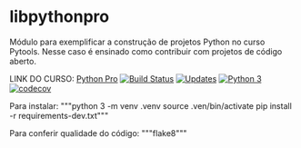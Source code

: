 # libpythonpro
Módulo para exemplificar a construção de projetos Python no curso Pytools.
Nesse caso é ensinado como contribuir com projetos de código aberto.




LINK DO CURSO: [Python Pro](https://pythonpro.com.br/)
[![Build Status](https://travis-ci.com/wartrax13/libpythonpro.svg?branch=main)](https://travis-ci.com/wartrax13/libpythonpro)
[![Updates](https://pyup.io/repos/github/wartrax13/libpythonpro/shield.svg)](https://pyup.io/repos/github/wartrax13/libpythonpro/)
[![Python 3](https://pyup.io/repos/github/wartrax13/libpythonpro/python-3-shield.svg)](https://pyup.io/repos/github/wartrax13/libpythonpro/)
[![codecov](https://codecov.io/gh/wartrax13/libpythonpro/branch/main/graph/badge.svg?token=AMG8S9AX1A)](https://codecov.io/gh/wartrax13/libpythonpro)



Para instalar:
"""python 3 -m venv .venv
source .ven/bin/activate
pip install -r requirements-dev.txt"""

Para conferir qualidade do código:
"""flake8"""